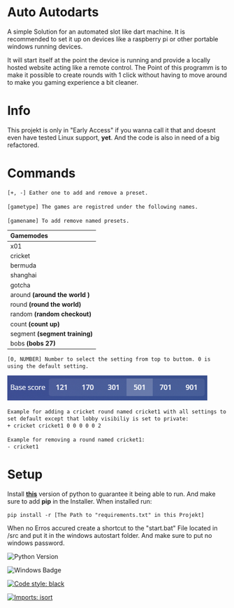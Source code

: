 # Auto Autodarts

A simple Solution for an automated slot like dart machine. It is recommended to set it up on devices like a raspberry pi or other portable windows running devices.

It will start itself at the point the device is running and provide a locally hosted website acting like a remote control. The Point of this programm is to make it possible to create rounds with 1 click without having to move around to make you gaming experience a bit cleaner.

# Info
This projekt is only in "Early Access" if you wanna call it that and doesnt even have tested Linux support, **yet**. And the code is also in need of a big refactored.

# Commands

```
[+, -] Eather one to add and remove a preset.

[gametype] The games are registred under the following names.

[gamename] To add remove named presets.
```

| **Gamemodes**                           |
| :----------------------------- |
| x01                            |
| cricket                        |
| bermuda                        |
| shanghai                       |
| gotcha                         |
| around **(around the world )** |
| round **(round the world)**    |
| random **(random checkout)**   |
| count **(count up)**           |
| segment **(segment training)** |
| bobs **(bobs 27)**             |

```
[0, NUMBER] Number to select the setting from top to buttom. 0 is using the default setting.
```

![Alt text](./img/settings.PNG)

```
Example for adding a cricket round named cricket1 with all settings to set default except that lobby visibiliy is set to private:
+ cricket cricket1 0 0 0 0 0 2

Example for removing a round named cricket1:
- cricket1
```

# Setup

Install **[this](https://www.python.org/downloads/release/python-3132/)** version of python to guarantee it being able to run. And make sure to add **pip** in the Installer.
When installed run:

```
pip install -r [The Path to "requirements.txt" in this Projekt]
```

When no Erros accured create a shortcut to the "start.bat" File located in /src and put it in the windows autostart folder. And make sure to put no windows password.

![Python Version](https://img.shields.io/badge/python-3.13.2-blue.svg)

![Windows Badge](https://img.shields.io/badge/Windows-Compatible-blue)

[![Code style: black](https://img.shields.io/badge/code%20style-black-000000.svg)](https://github.com/psf/black)

[![Imports: isort](https://img.shields.io/badge/%20imports-isort-%231674b1?style=flat&labelColor=ef8336)](https://pycqa.github.io/isort/)